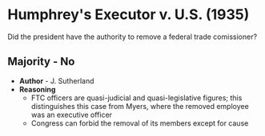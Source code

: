 # Humphrey's Executor v. U.S. (1935)
Did the president have the authority to remove a federal trade comissioner?

## Majority - No
* **Author** - J. Sutherland
* **Reasoning**
	* FTC officers are quasi-judicial and quasi-legislative figures; this distinguishes this case from Myers, where the removed employee was an executive officer
	* Congress can forbid the removal of its members except for cause
